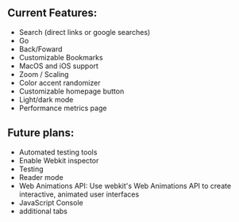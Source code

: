 ## Current Features: 
- Search (direct links or google searches)
- Go
- Back/Foward
- Customizable Bookmarks
- MacOS and iOS support
- Zoom / Scaling
- Color accent randomizer
- Customizable homepage button
- Light/dark mode
- Performance metrics page

## Future plans: 
- Automated testing tools
- Enable Webkit inspector
- Testing
- Reader mode
- Web Animations API: Use webkit's Web Animations API to create interactive, animated user interfaces
- JavaScript Console
- additional tabs
